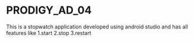 # PRODIGY_AD_04

This is a stopwatch application developed using android studio and has all features like
1.start
2.stop
3.restart
